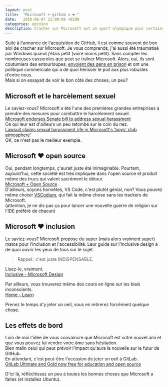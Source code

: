 ```yaml
---
layout: post
title:  "Microsoft + github = ❤ "
date:   2018-06-07 12:00:00 +0200
categories: opinion
description: Cracher sur Microsoft est un sport olympique pour certains et l'acquisition de Github est à regarder de plus près.
---
```


Suite à l'annonce de l'acquisition de GitHub, il est comme souvent de bon aloi de cracher sur Microsoft. Je vous comprends, j'ai aussi été traumatisé par Windows quand j'étais petit (voire moins petit). Sans compter les nombreuses casseroles que peut se traîner Microsoft. Alors, oui, ils sont coutumiers des entourloupes, [envoient des gens en prison](https://www.youtube.com/watch?v=FaoJErxYLtM) et ont une politique commerciale qui a de quoi hérisser le poil aux plus robustes d'entre nous.   
Mais si on essayait de voir le bon côté des choses, un peu?   

## Microsoft et le harcèlement sexuel
Le saviez-vous? Microsoft a été l'une des premières grandes entreprises a prendre des mesures pour combattre le harcèlement sexuel.    
[Microsoft endorses Senate bill to address sexual harassment](https://medium.com/r/?url=https%3A%2F%2Fblogs.microsoft.com%2Fon-the-issues%2F2017%2F12%2F19%2Fmicrosoft-endorses-senate-bill-address-sexual-harassment%2F)   
Ce qui leur est d'ailleurs un peu retombé sur le coin du nez.   
[Lawsuit claims sexual harassment rife in Microsoft's 'boys' club atmosphere'](https://medium.com/r/?url=https%3A%2F%2Fwww.theguardian.com%2Ftechnology%2F2018%2Fmar%2F13%2Fmicrosoft-sexual-harassment-lawsuit-lacklustre-response)    
OK, ce n'est pas le meilleur exemple.

## Microsoft ❤ open source
Oui, pendant longtemps, ç'aurait juste été inimaginable. Pourtant, aujourd'hui, cette société est très impliquée dans l'open source et produit même des trucs qui valent sacrément le détour.   
[Microsoft + Open Source](https://medium.com/r/?url=https%3A%2F%2Fopen.microsoft.com%2F)  
D'ailleurs, soyons honnêtes, VS Code, c'est plutôt génial, non? Vous pouvez même choisir [VSCodium](https://vscodium.com/), qui fait la même chose sans les trackers de Microsoft.   
(attention, je ne dis pas ça pour lancer une nouvelle guerre de religion sur l'IDE préféré de chacun)  

## Microsoft ❤ inclusion
Le saviez-vous? Microsoft propose du super (mais alors vraiment super) matos pour l'inclusion et l'accessibilité.
Leur guide sur l'inclusive design a de quoi ouvrir les yeux de tous sur le sujet.  
> Rappel : c'est juste INDISPENSABLE.   

Lisez-le, vraiment.   
[Inclusive - Microsoft Design](https://medium.com/r/?url=https%3A%2F%2Fwww.microsoft.com%2Fen-us%2Fdesign%2Finclusive)

Par ailleurs, vous trouverez même des cours en ligne sur les biais inconscients.   
[Home - Learn](https://medium.com/r/?url=https%3A%2F%2Fwww.mslearning.microsoft.com%2Fcourse%2F72169%2Flaunch)   

Prenez le temps d'y jeter un oeil, vous en retirerez forcément quelque chose.   

## Les effets de bord
Loin de moi l'idée de vous convaincre que Microsoft est votre nouvel ami et que vous pouvez lui vendre votre âme sans hésitation.   
Bien malin celui qui peut prévoir l'impact qu'aura la nouvelle sur le futur de GitHub.   
En attendant, c'est peut-être l'occasion de jeter un oeil à GitLab.    
[GitLab Ultimate and Gold now free for education and open source](https://medium.com/r/?url=https%3A%2F%2Fabout.gitlab.com%2F2018%2F06%2F05%2Fgitlab-ultimate-and-gold-free-for-education-and-open-source%2F)   

D'ici là, réfléchissez un peu à toutes les bonnes choses que Microsoft a faites (et installez Ubuntu).